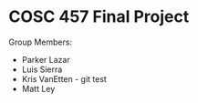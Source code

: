 # COSC 457 Final Project

Group Members:
- Parker Lazar
- Luis Sierra
- Kris VanEtten - git test
- Matt Ley